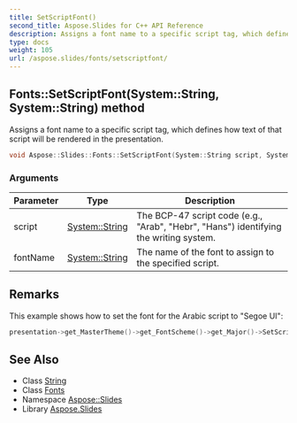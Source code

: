 ```yaml
---
title: SetScriptFont()
second_title: Aspose.Slides for C++ API Reference
description: Assigns a font name to a specific script tag, which defines how text of that script will be rendered in the presentation.
type: docs
weight: 105
url: /aspose.slides/fonts/setscriptfont/
---
```

## Fonts::SetScriptFont(System::String, System::String) method


Assigns a font name to a specific script tag, which defines how text of that script will be rendered in the presentation.

```cpp
void Aspose::Slides::Fonts::SetScriptFont(System::String script, System::String fontName) override
```


### Arguments

| Parameter | Type | Description |
| --- | --- | --- |
| script | [System::String](../../../system/string/) | The BCP-47 script code (e.g., \"Arab\", \"Hebr\", \"Hans\") identifying the writing system. |
| fontName | [System::String](../../../system/string/) | The name of the font to assign to the specified script. |
## Remarks



This example shows how to set the font for the Arabic script to \"Segoe UI\": 
```cpp
presentation->get_MasterTheme()->get_FontScheme()->get_Major()->SetScriptFont(u"Arab", u"Segoe UI");
```

## See Also

* Class [String](../../../system/string/)
* Class [Fonts](../)
* Namespace [Aspose::Slides](../../)
* Library [Aspose.Slides](../../../)